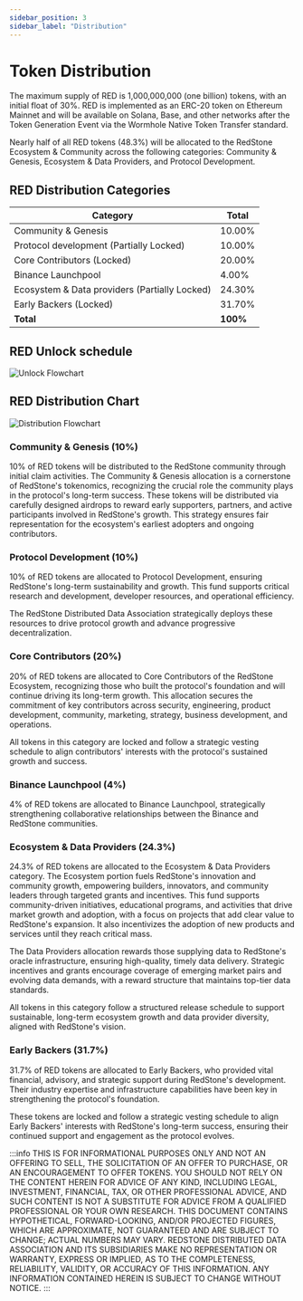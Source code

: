 ```yaml
---
sidebar_position: 3
sidebar_label: "Distribution"
---
```


# Token Distribution

The maximum supply of RED is 1,000,000,000 (one billion) tokens, with an initial float of 30%. RED is implemented as an ERC-20 token on Ethereum Mainnet and will be available on Solana, Base, and other networks after the Token Generation Event via the Wormhole Native Token Transfer standard.

Nearly half of all RED tokens (48.3%) will be allocated to the RedStone Ecosystem & Community across the following categories: Community & Genesis, Ecosystem & Data Providers, and Protocol Development.

## RED Distribution Categories

| Category                                      | Total    |
| --------------------------------------------- | -------- |
| Community & Genesis                           | 10.00%   |
| Protocol development (Partially Locked)       | 10.00%   |
| Core Contributors (Locked)                    | 20.00%   |
| Binance Launchpool                            | 4.00%    |
| Ecosystem & Data providers (Partially Locked) | 24.30%   |
| Early Backers (Locked)                        | 31.70%   |
| **Total**                                     | **100%** |


## RED Unlock schedule

![Unlock Flowchart](https://blog.redstone.finance/wp-content/uploads/2025/02/Token-Unlock-Schedule-V4.png)

## RED Distribution Chart

![Distribution Flowchart](https://blog.redstone.finance/wp-content/uploads/2025/02/Token-Distribution-Pie-Chart-V3.png)

### Community & Genesis (10%)

10% of RED tokens will be distributed to the RedStone community through initial claim activities. The Community & Genesis allocation is a cornerstone of RedStone's tokenomics, recognizing the crucial role the community plays in the protocol's long-term success. These tokens will be distributed via carefully designed airdrops to reward early supporters, partners, and active participants involved in RedStone's growth. This strategy ensures fair representation for the ecosystem's earliest adopters and ongoing contributors.

### Protocol Development (10%)

10% of RED tokens are allocated to Protocol Development, ensuring RedStone's long-term sustainability and growth. This fund supports critical research and development, developer resources, and operational efficiency.

The RedStone Distributed Data Association strategically deploys these resources to drive protocol growth and advance progressive decentralization.

### Core Contributors (20%)

20% of RED tokens are allocated to Core Contributors of the RedStone Ecosystem, recognizing those who built the protocol's foundation and will continue driving its long-term growth. This allocation secures the commitment of key contributors across security, engineering, product development, community, marketing, strategy, business development, and operations.

All tokens in this category are locked and follow a strategic vesting schedule to align contributors' interests with the protocol's sustained growth and success.

### Binance Launchpool (4%)

4% of RED tokens are allocated to Binance Launchpool, strategically strengthening collaborative relationships between the Binance and RedStone communities.

### Ecosystem & Data Providers (24.3%)

24.3% of RED tokens are allocated to the Ecosystem & Data Providers category. The Ecosystem portion fuels RedStone's innovation and community growth, empowering builders, innovators, and community leaders through targeted grants and incentives. This fund supports community-driven initiatives, educational programs, and activities that drive market growth and adoption, with a focus on projects that add clear value to RedStone's expansion. It also incentivizes the adoption of new products and services until they reach critical mass.

The Data Providers allocation rewards those supplying data to RedStone's oracle infrastructure, ensuring high-quality, timely data delivery. Strategic incentives and grants encourage coverage of emerging market pairs and evolving data demands, with a reward structure that maintains top-tier data standards.

All tokens in this category follow a structured release schedule to support sustainable, long-term ecosystem growth and data provider diversity, aligned with RedStone's vision.

### Early Backers (31.7%)

31.7% of RED tokens are allocated to Early Backers, who provided vital financial, advisory, and strategic support during RedStone's development. Their industry expertise and infrastructure capabilities have been key in strengthening the protocol's foundation.

These tokens are locked and follow a strategic vesting schedule to align Early Backers' interests with RedStone's long-term success, ensuring their continued support and engagement as the protocol evolves.

:::info
THIS IS FOR INFORMATIONAL PURPOSES ONLY AND NOT AN OFFERING TO SELL, THE SOLICITATION OF AN OFFER TO PURCHASE, OR AN ENCOURAGEMENT TO OFFER TOKENS. YOU SHOULD NOT RELY ON THE CONTENT HEREIN FOR ADVICE OF ANY KIND, INCLUDING LEGAL, INVESTMENT, FINANCIAL, TAX, OR OTHER PROFESSIONAL ADVICE, AND SUCH CONTENT IS NOT A SUBSTITUTE FOR ADVICE FROM A QUALIFIED PROFESSIONAL OR YOUR OWN RESEARCH. THIS DOCUMENT CONTAINS HYPOTHETICAL, FORWARD-LOOKING, AND/OR PROJECTED FIGURES, WHICH ARE APPROXIMATE, NOT GUARANTEED AND ARE SUBJECT TO CHANGE; ACTUAL NUMBERS MAY VARY. REDSTONE DISTRIBUTED DATA ASSOCIATION AND ITS SUBSIDIARIES MAKE NO REPRESENTATION OR WARRANTY, EXPRESS OR IMPLIED, AS TO THE COMPLETENESS, RELIABILITY, VALIDITY, OR ACCURACY OF THIS INFORMATION. ANY INFORMATION CONTAINED HEREIN IS SUBJECT TO CHANGE WITHOUT NOTICE.
:::

